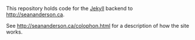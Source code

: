 This repository holds code for the [Jekyll](http://jekyllrb.com) backend to <http://seananderson.ca>.

See <http://seananderson.ca/colophon.html> for a description of how the site works.
